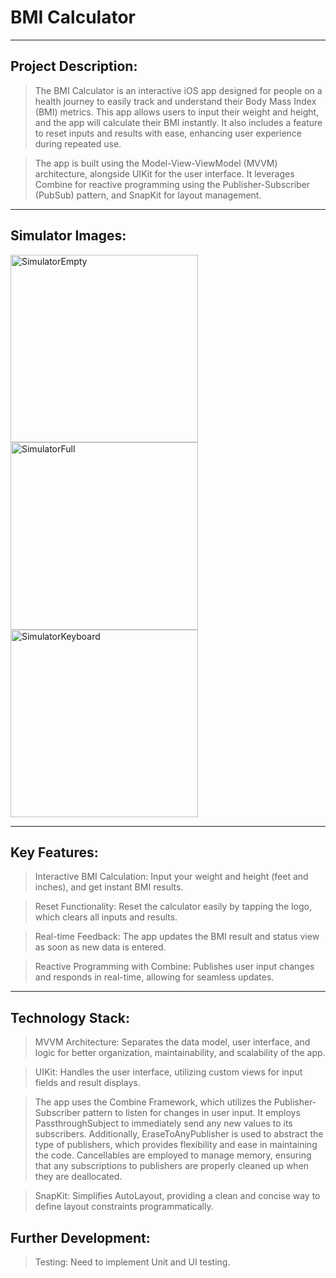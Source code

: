 # BMI Calculator

---

## Project Description:
> The BMI Calculator is an interactive iOS app designed for people on a health journey to easily track and understand their Body Mass Index (BMI) metrics. This app allows users to input their weight and height, and the app will calculate their BMI instantly. It also includes a feature to reset inputs and results with ease, enhancing user experience during repeated use.

> The app is built using the Model-View-ViewModel (MVVM) architecture, alongside UIKit for the user interface. It leverages Combine for reactive programming using the Publisher-Subscriber (PubSub) pattern, and SnapKit for layout management.

---

## Simulator Images:

<img src="https://github.com/user-attachments/assets/dcd7d566-fdef-4261-b3ac-b671e1f3e4cf" alt="SimulatorEmpty" width="300"/>

<img src="https://github.com/user-attachments/assets/6cf13d30-ef18-4f6a-827f-70513dd9c01c" alt="SimulatorFull" width="300"/>

<img src="https://github.com/user-attachments/assets/063228d9-319c-44ee-b656-93ae52e9ef7b" alt="SimulatorKeyboard" width="300"/>


---

## Key Features:
> Interactive BMI Calculation: Input your weight and height (feet and inches), and get instant BMI results.
    
> Reset Functionality: Reset the calculator easily by tapping the logo, which clears all inputs and results.
    
> Real-time Feedback: The app updates the BMI result and status view as soon as new data is entered.
    
> Reactive Programming with Combine: Publishes user input changes and responds in real-time, allowing for seamless updates.
    
---

## Technology Stack:
> MVVM Architecture: Separates the data model, user interface, and logic for better organization, maintainability, and scalability of the app.
    
> UIKit: Handles the user interface, utilizing custom views for input fields and result displays.

> The app uses the Combine Framework, which utilizes the Publisher-Subscriber pattern to listen for changes in user input. It employs PassthroughSubject to immediately send any new values to its subscribers. Additionally, EraseToAnyPublisher is used to abstract the type of publishers, which provides flexibility and ease in maintaining the code. Cancellables are employed to manage memory, ensuring that any subscriptions to publishers are properly cleaned up when they are deallocated.

> SnapKit: Simplifies AutoLayout, providing a clean and concise way to define layout constraints programmatically.
    
    
## Further Development:
> Testing: Need to implement Unit and UI testing.
